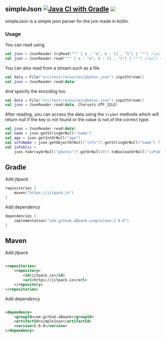 ## simpleJson [![Java CI with Gradle](https://github.com/xBaank/simpleJson/actions/workflows/gradle.yml/badge.svg)](https://github.com/xBaank/simpleJson/actions/workflows/gradle.yml) [![](https://jitpack.io/v/xBaank/simpleJson.svg)](https://jitpack.io/#xBaank/simpleJson)

simpleJson is a simple json parser for the jvm made in kotlin.

### Usage

You can read using.

```kotlin
val json = JsonReader.tryRead(""" { a : "a", b : [1 , "1"] } """) //will return null if data is not a valid json
val json = JsonReader.read(""" { a : "a", b : [1 , "1"] } """) //will throw an exception if data is not a valid json
```

You can also read from a stream such as a file.

```kotlin
val data = File("src/test/resources/photos.json").inputStream()
val json = JsonReader.read(data) 
```

And specify the encoding too.

```kotlin
val data = File("src/test/resources/photos.json").inputStream()
val json = JsonReader.read(data, Charsets.UTF_32LE)
```

After reading, you can access the data using the `tryGet` methods which will return null if the key is not found or the
value is not of the correct type.

```kotlin
val json = JsonReader.read(data)
val name = json.getStringOrNull("name")
val age = json.getIntOrNull("age")
val infoName = json.getObjectOrNull("info")?.getStringOrNull("name") ?: "unknown"
val isPublic =
    json.toArrayOrNull("photos")?.getOrNull(0)?.toBooleanOrNull("isPublic") ?: throw Exception("isPublic not found")
```

## Gradle

Add jitpack

```kotlin
repositories {
    maven("https://jitpack.io")
}
```

Add dependency

```kotlin
dependencies {
    implementation("com.github.xBaank:simpleJson:2.0.0")
}

```

## Maven

Add jitpack

```xml

<repositories>
    <repository>
        <id>jitpack.io</id>
        <url>https://jitpack.io</url>
    </repository>
</repositories>
```

Add dependency

```xml

<dependency>
    <groupId>com.github.xBaank</groupId>
    <artifactId>simpleJson</artifactId>
    <version>2.0.0</version>
</dependency>
```



